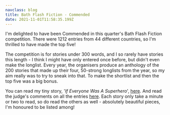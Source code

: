 ```yaml
---
navclass: blog
title: Bath Flash Fiction - Commended
date: 2021-11-01T11:58:35.199Z
---
```

I'm delighted to have been Commended in this quarter's Bath Flash Fiction competition. There were 1212 entries from 44 different countries, so I'm thrilled to have made the top five!

The competition is for stories under 300 words, and I so rarely have stories this length - I think I might have only entered once before, but didn't even make the longlist. Every year, the organisers produce an anthology of the 200 stories that made up their four, 50-strong longlists from the year, so my aim really was to try to sneak into that. To make the shortlist and then the top five was a big bonus.

You can read my tiny story, '*If Everyone Was A Superhero*', [here](https://bathflashfictionaward.com/2021/10/chloe-banks-october-2021-commended/). And read the judge's comments on all the entries [here](https://bathflashfictionaward.com/2021/10/judges-report-october-2021/). Each story only take a minute or two to read, so do read the others as well - absolutely beautiful pieces, I'm honoured to be listed among!